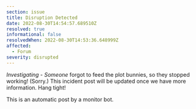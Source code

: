 ```yaml
---
section: issue
title: Disruption Detected
date: 2022-08-30T14:54:57.689510Z
resolved: true
informational: false
resolvedWhen: 2022-08-30T14:53:36.648999Z
affected:
  - Forum
severity: disrupted
---
```

*Investigating* - _Someone_ forgot to feed the plot bunnies, so they stopped working! (Sorry.) This incident post will be updated once we have more information. Hang tight!

This is an automatic post by a monitor bot.
        